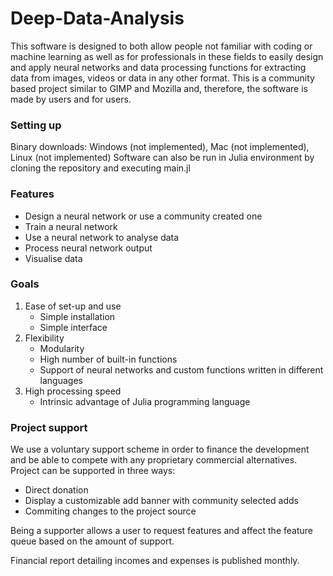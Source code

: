 # Deep-Data-Analysis
This software is designed to both allow people not familiar with coding or machine learning as well as for professionals in these fields to easily design and apply neural networks and data processing functions for extracting data from images, videos or data in any other format.
This is a community based project similar to GIMP and Mozilla and, therefore, the software is made by users and for users.

### Setting up
Binary downloads: Windows (not implemented), Mac (not implemented), Linux (not implemented)
Software can also be run in Julia environment by cloning the repository and executing main.jl

### Features
  - Design a neural network or use a community created one
  - Train a neural network
  - Use a neural network to analyse data
  - Process neural network output
  - Visualise data

### Goals
1. Ease of set-up and use
      - Simple installation
      - Simple interface
2. Flexibility
      - Modularity
      - High number of built-in functions
      - Support of neural networks and custom functions written in different languages
3. High processing speed
      - Intrinsic advantage of Julia programming language

### Project support
We use a voluntary support scheme in order to finance the development and be able to compete with any proprietary commercial alternatives. 
Project can be supported in three ways:
   - Direct donation
   - Display a customizable add banner with community selected adds
   - Commiting changes to the project source

Being a supporter allows a user to request features and affect the feature queue based on the amount of support.

Financial report detailing incomes and expenses is published monthly.



